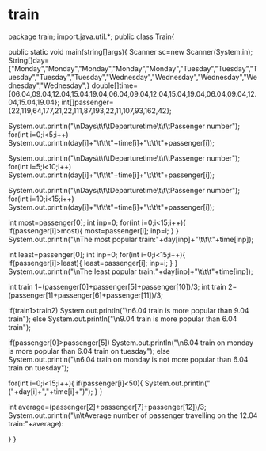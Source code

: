 # train
package train;
import.java.util.*;
public class Train{


public static void main(string[]args){
Scanner sc=new Scanner(System.in);
String[]day={"Monday","Monday","Monday","Monday","Monday","Tuesday","Tuesday","Tuesday","Tuesday","Tuesday","Wednesday","Wednesday","Wednesday","Wednesday","Wednesday",}
double[]time={06.04,09.04,12.04,15.04,19.04,06.04,09.04,12.04,15.04,19.04,06.04,09.04,12.04,15.04,19.04};
int[]passenger={22,119,64,177,21,22,111,87,193,22,11,107,93,162,42};

System.out.println("\nDays\t\t\tDeparturetime\t\t\tPassenger number");
for(int i=0;i<5;i++)
System.out.println(day[i]+"\t\t\t"+time[i]+"\t\t\t"+passenger[i]);

System.out.println("\nDays\t\t\tDeparturetime\t\t\tPassenger number");
for(int i=5;i<10;i++)
System.out.println(day[i]+"\t\t\t"+time[i]+"\t\t\t"+passenger[i]);


System.out.println("\nDays\t\t\tDeparturetime\t\t\tPassenger number");
for(int i=10;i<15;i++)
System.out.println(day[i]+"\t\t\t"+time[i]+"\t\t\t"+passenger[i]);


int most=passenger[0];
int inp=0;
for(int i=0;i<15;i++){
if(passenger[i]>most){
most=passenger[i];
inp=i;
}
}
System.out.println("\nThe most popular train:"+day[inp]+"\t\t\t"+time[inp]);


int least=passenger[0];
int inp=0;
for(int i=0;i<15;i++){
if(passenger[i]>least){
least=passenger[i];
inp=i;
}
}
System.out.println("\nThe least popular train:"+day[inp]+"\t\t\t"+time[inp]);


int train
1=(passenger[0]+passenger[5]+passenger[10])/3;
int train
2=(passenger[1]+passenger[6]+passenger[11])/3;


if(train1>train2)
System.out.println("\n6.04 train is more popular than 9.04 train");
else
System.out.println("\n9.04 train is more popular than 6.04 train");

if(passenger[0]>passenger[5])
System.out.println("\n6.04 train on monday is  more popular than 6.04 train on tuesday");
else
System.out.println("\n6.04 train on monday is not more popular than 6.04 train on tuesday");

for(int i=0;i<15;i++){
if(passenger[i]<50){
System.out.println("("+day[i]+","+time[i]+")");
}
}

int average=(passenger[2]+passenger[7]+passenger[12])/3;
System.out.println("\n\tAverage number of passenger travelling on the 12.04 train:"+average):

}
}









